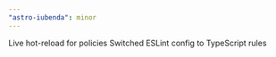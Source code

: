 ```yaml
---
"astro-iubenda": minor
---
```


Live hot-reload for policies 
Switched ESLint config to TypeScript rules
